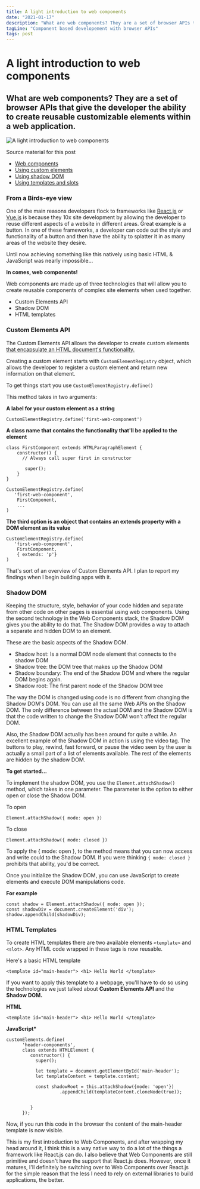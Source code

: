 ```yaml
---
title: A light introduction to web components
date: "2021-01-17"
description: "What are web components? They are a set of browser APIs that give the developer the ability to create reusable customizable elements within a web application."
tagLine: "Component based developement with browser APIs"
tags: post
---
```


# A light introduction to web components

## What are web components? They are a set of browser APIs that give the developer the ability to create reusable customizable elements within a web application.


![A light introduction to web components](https://res.cloudinary.com/tumulty-web-services/image/upload/v1637273811/tumulty.me/tekton-SVpCSOCcCwA-unsplash_1.jpg)


Source material for this post

- [Web components](https://developer.mozilla.org/en-US/docs/Web/Web_Components)
- [Using custom elements](https://developer.mozilla.org/en-US/docs/Web/Web_Components/Using_custom_elements)
- [Using shadow DOM](https://developer.mozilla.org/en-US/docs/Web/Web_Components/Using_shadow_DOM)
- [Using templates and slots](https://developer.mozilla.org/en-US/docs/Web/Web_Components/Using_shadow_DOM)

### From a Birds-eye view

One of the main reasons developers flock to frameworks like [React.js](https://reactjs.org/) or [Vue.js](https://vue.org) is because they 10x site development by allowing the developer to reuse different aspects of a website in different areas. Great example is a button. In one of these frameworks, a developer can code out the style and functionality of a button and then have the ability to splatter it in as many areas of the website they desire. 

Until now achieving something like this natively using basic HTML & JavaScript was nearly impossible...

**In comes, web components!**

Web components are made up of three technologies that will allow you to create reusable components of complex site elements when used together.

- Custom Elements API
- Shadow DOM
- HTML templates

### Custom Elements API

The Custom Elements API allows the developer to create custom elements [that encapsulate an HTML document's functionality.](https://developer.mozilla.org/en-US/docs/Web/Web_Components/Using_custom_elements)

Creating a custom element starts with `CustomElementRegistry` object, which allows the developer to register a custom element and return new information on that element.

To get things start you use `CustomElementRegistry.define()`

This method takes in two arguments:

**A label for your custom element as a string**

```
CustomElementRegistry.define('first-web-component')
```

**A class name that contains the functionality that'll be applied to the element**

```
class FirstComponent extends HTMLParagraphElement {
    constructor() {
      // Always call super first in constructor

       super();
    }
}

CustomElementRegistry.define(
   'first-web-component',
    FirstComponent,
    ...
)
```

**The third option is an object that contains an extends property with a DOM element as its value**

```
CustomElementRegistry.define(
   'first-web-component',
    FirstComponent,
    { extends: 'p'}
)
```

That's sort of an overview of Custom Elements API. I plan to report my findings when I begin building apps with it.

### Shadow DOM

Keeping the structure, style, behavior of your code hidden and separate from other code on other pages is essential using web components. Using the second technology in the Web Components stack, the Shadow DOM gives you the ability to do that. The Shadow DOM provides a way to attach a separate and hidden DOM to an element.

These are the basic aspects of the Shadow DOM.

- Shadow host: Is a normal DOM node element that connects to the shadow DOM
- Shadow tree: the DOM tree that makes up the Shadow DOM
- Shadow boundary: The end of the Shadow DOM and where the regular DOM begins again.
- Shadow root: The first parent node of the Shadow DOM tree

The way the DOM is changed using code is no different from changing the Shadow DOM's DOM. You can use all the same Web APIs on the Shadow DOM. The only difference between the actual DOM and the Shadow DOM is that the code written to change the Shadow DOM won't affect the regular DOM.

Also, the Shadow DOM actually has been around for quite a while. An excellent example of the Shadow DOM in action is using the video tag. The buttons to play, rewind, fast forward, or pause the video seen by the user is actually a small part of a list of elements available. The rest of the elements are hidden by the shadow DOM.

**To get started...**

To implement the shadow DOM, you use the `Element.attachShadow()` method, which takes in one parameter. The parameter is the option to either open or close the Shadow DOM.

To open 

```
Element.attachShadow({ mode: open })
```

 To close 
 
 ```
 Element.attachShadow({ mode: closed })
 ```

To apply the { mode: open }, to the method means that you can now access and write could to the Shadow DOM. If you were thinking `{ mode: closed }` prohibits that ability, you'd be correct.

Once you initialize the Shadow DOM, you can use JavaScript to create elements and execute DOM manipulations code.

**For example**

```
const shadow = Element.attachShadow({ mode: open });
const shadowDiv = document.createElement('div');
shadow.appendChild(shadowDiv);
```

### HTML Templates

To create HTML templates there are two available elements `<template>` and `<slot>`. Any HTML code wrapped in these tags is now reusable.

Here's a basic HTML template

```
<template id="main-header"> <h1> Hello World </template>
```

If you want to apply this template to a webpage, you'll have to do so using the technologies we just talked about **Custom Elements API** and the **Shadow DOM.**

**HTML**

```
<template id="main-header"> <h1> Hello World </template>
```

**JavaScript\***

```
customElements.define(
      'header-components',
      class extends HTMLElement {
         constructor() {
           super();

           let template = document.getElementById('main-header');
           let templateContent = template.content;

           const shadowRoot = this.attachShadow({mode: 'open'})
                    .appendChild(templateContent.cloneNode(true));


         }
      });
```

Now, if you run this code in the browser the content of the main-header template is now visible.

This is my first introduction to Web Components, and after wrapping my head around it, I think this is a way native way to do a lot of the things a framework like React.js can do. I also believe that Web Components are still primitive and doesn't have the support that React.js does. However, once it matures, I'll definitely be switching over to Web Components over React.js for the simple reason that the less I need to rely on external libraries to build applications, the better.
